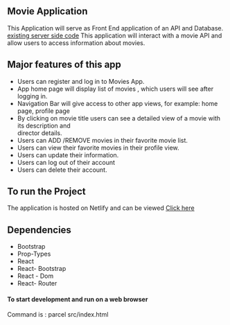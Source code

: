## Movie Application

This Application will serve as Front End application of an API and Database. [existing server side code](https://github.com/Brocal82/myFlix-client)
This application will interact with a movie API and allow users to access information about movies.

## Major features of this app

- Users can register and log in to Movies App.
- App home page will display list of movies , which users will see after logging in.
- Navigation Bar will give access to other app views, for example: home page, profile page
- By clicking on movie title users can see a detailed view of a movie with its description and  
  director details.
- Users can ADD /REMOVE movies in their favorite movie list.
- Users can view their favorite movies in their profile view.
- Users can update their information.
- Users can log out of their account
- Users can delete their account.

## To run the Project

The application is hosted on Netlify and can be viewed [Click here](https://my-flix1982.netlify.app)

## Dependencies

- Bootstrap
- Prop-Types
- React
- React- Bootstrap
- React - Dom
- React- Router

#### To start development and run on a web browser

Command is : parcel src/index.html